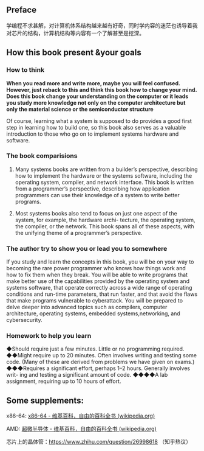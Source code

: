 ## Preface

学编程不求甚解，对计算机体系结构越来越有好奇，同时学内容的迷茫也诱导着我对芯片的结构，计算机结构等内容有一个了解甚至是挖深。

## How this book present &your goals 

### How to think

**When you read more and write more, maybe you will feel confused. However, just reback to this and think this book how to change your mind. Does this book change your understanding on the computer or it leads you study more knowledge not only on the computer architecture but only the material science or the semiconductor structure**

Of course, learning what a system is supposed to do provides a good first step in learning how to build one, so this book also serves as a valuable introduction to those who go on to implement systems hardware and software.

### The book comparisions

1.  Many systems books are written from a builder’s perspective, describing how to implement the hardware or the systems software, including the operating system, compiler, and network interface.
   This book is written from a programmer’s perspective, describing how application programmers can use their knowledge of a system to write better programs.

2.   Most systems books also tend to focus on just one aspect of the system, for example, the hardware archi-
   tecture, the operating system, the compiler, or the network. This book spans all of these aspects, with the unifying theme of a programmer’s perspective.

   

### The author try to show you or lead you to somewhere

If you study and learn the concepts in this book, you will be on your way to becoming the rare power programmer who knows how things work and how to fix them when they break. You will be able to write programs that make better use of the capabilities provided by the operating system and systems software, that operate correctly across a wide range of operating conditions and run-time parameters, that run faster, and that avoid the flaws that make programs vulnerable to cyberattack. You will be prepared to delve deeper into advanced topics such as compilers, computer architecture, operating systems, embedded systems,networking, and cybersecurity.

### Homework to help you learn

◆Should require just a few minutes. Little or no programming required.
◆◆Might require up to 20 minutes. Often involves writing and testing some
code. (Many of these are derived from problems we have given on exams.)
◆◆◆Requires a significant effort, perhaps 1–2 hours. Generally involves writ-
ing and testing a significant amount of code.
◆◆◆◆A lab assignment, requiring up to 10 hours of effort.

## Some supplements:

x86-64: [x86-64 - 维基百科，自由的百科全书 (wikipedia.org)](https://zh.wikipedia.org/wiki/X86-64)

AMD: [超微半导体 - 维基百科，自由的百科全书 (wikipedia.org)](https://zh.wikipedia.org/wiki/超威半导体)

芯片上的晶体管：https://www.zhihu.com/question/26998618 （知乎热议）


